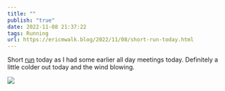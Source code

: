 ```yaml
---
title: ""
publish: "true"
date: 2022-11-08 21:37:22
tags: Running
url: https://ericmwalk.blog/2022/11/08/short-run-today.html
---
```


Short [run](http://www.strava.com/activities/8086525257) today as I had some earlier all day meetings today. Definitely a little colder out today and the wind blowing.


![](https://ericmwalk.blog/uploads/2022/cd884e0a89.jpg)